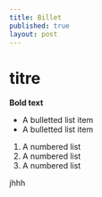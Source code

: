 ```yaml
---
title: Billet
published: true
layout: post
---
```


# titre #

**Bold text** 

* A bulletted list item
* A bulletted list item

1. A numbered list
2. A numbered list
3. A numbered list

jhhh
